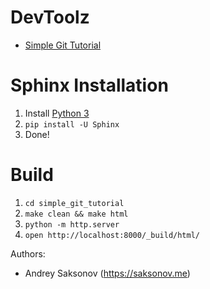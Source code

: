 # DevToolz

* [Simple Git Tutorial](https://devtoolz.github.io/simple_git_tutorial/_build/html/index.html)

# Sphinx Installation

1. Install [Python 3](https://www.python.org/downloads/)
2. `pip install -U Sphinx`
3. Done!

# Build

1. `cd simple_git_tutorial`
2. `make clean && make html`
3. `python -m http.server`
4. `open http://localhost:8000/_build/html/`

Authors:

* Andrey Saksonov (https://saksonov.me)
